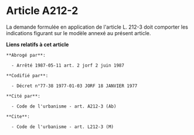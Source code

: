 # Article A212-2

La demande formulée en application de l'article L. 212-3 doit comporter les indications figurant sur le modèle annexé au
présent article.

**Liens relatifs à cet article**

	**Abrogé par**:

	  - Arrêté 1987-05-11 art. 2 jorf 2 juin 1987

	**Codifié par**:

	  - Décret n°77-38 1977-01-03 JORF 18 JANVIER 1977

	**Cité par**:

	  - Code de l'urbanisme - art. A212-3 (Ab)

	**Cite**:

	  - Code de l'urbanisme - art. L212-3 (M)
